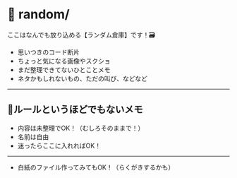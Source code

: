 # 🎲 random/

ここはなんでも放り込める【ランダム倉庫】です！🗃️

- 思いつきのコード断片
- ちょっと気になる画像やスクショ
- まだ整理できてないひとことメモ
- ネタかもしれないもの、ただの叫び、などなど

---

## 🧃ルールというほどでもないメモ

- 内容は未整理でOK！（むしろそのままで！）
- 名前は自由
- 迷ったらここに入れればOK！

---

- 白紙のファイル作ってみてもOK！（らくがきするかも）
